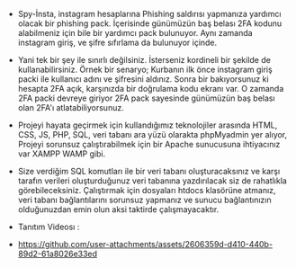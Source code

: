 - Spy-İnsta, instagram hesaplarına Phishing saldırısı yapmanıza yardımcı olacak bir phishing pack. İçerisinde günümüzün baş belası 2FA kodunu alabilmeniz için bile bir yardımcı pack bulunuyor. Aynı zamanda instagram giriş, ve şifre sıfırlama da bulunuyor içinde. 

- Yani tek bir şey ile sınırlı değilsiniz. İsterseniz kordineli bir şekilde de kullanabilirsiniz. Örnek bir senaryo; Kurbanın ilk önce instagram giriş packi ile kullanıcı adını ve şifresini aldınız. Sonra bir bakıyorsunuz ki hesapta 2FA açık, karşınızda bir doğrulama kodu ekranı var. O zamanda 2FA packi devreye giriyor 2FA pack sayesinde günümüzün baş belası olan 2FA'ı atlatabiliyorsunuz.

- Projeyi hayata geçirmek için kullandığımız teknolojiler arasında HTML, CSS, JS, PHP, SQL, veri tabanı ara yüzü olarakta phpMyadmin yer alıyor, Projeyi sorunsuz çalıştırabilmek için bir Apache sunucusuna ihtiyacınız var XAMPP WAMP gibi. 

- Size verdiğim SQL komutları ile bir veri tabanı oluşturacaksınız ve karşı tarafın verileri oluşturduğunuz veri tabanına yazdırılacak siz de rahatlıkla görebileceksiniz. Çalıştırmak için dosyaları htdocs klasörüne atmanız, veri tabanı bağlantılarını sorunsuz yapmanız ve sunucu bağlantınızın olduğunuzdan emin olun aksi taktirde çalışmayacaktır.

- Tanıtım Videosı : 

- https://github.com/user-attachments/assets/2606359d-d410-440b-89d2-61a8026e33ed
